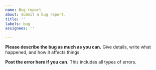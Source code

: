 ```yaml
---
name: Bug report
about: Submit a bug report.
title: ''
labels: bug
assignees: ''

---
```


**Please describe the bug as much as you can.**
Give details, write what happened, and how it affects things.

**Post the error here if you can.**
This includes all types of errors.
